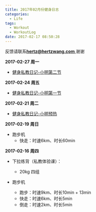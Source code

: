 ```yaml
---
title: 2017年02月份健身日志
categories:
  - Life
tags:
  - Workout
  - WorkoutLog
date: 2017-02-17 08:50:28
---
```


反馈请联系[**hertz@hertzwang.com**](mailto:hertz@hertzwang.com),谢谢

**2017-02-27 周一**

* [健身私教日记-小明第二节](https://hertzwang.github.io/WorkoutLessonWXM02.html)

**2017-02-24 周五**

* [健身私教日记-小明第一节](https://hertzwang.github.io/WorkoutLessonWXM01.html)


**2017-02-21 周二**

* [健身私教日记-小明预热](https://hertzwang.github.io/WorkoutLessonWXM00.html)


**2017-02-19 周日**

* 跑步机
	* 快走：时速6km、时长60min

<!-- more -->


**2017-02-16 周四**

* 下拉练背（私教体验课）：
	* 20kg 四组 

* 跑步机
	* 跑步：时速9km、时长10min + 13min
	* 快走：时速6km、时长5min
	* 倒走：时速2km、时长5min
	
